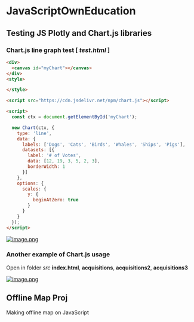 # JavaScriptOwnEducation

## Testing JS Plotly and Chart.js libraries

### Chart.js line graph test [ *test.html* ]
  
  ```html
  <div>
    <canvas id="myChart"></canvas>
  </div>
  <style>

  </style>

  <script src="https://cdn.jsdelivr.net/npm/chart.js"></script>
  
  <script>
    const ctx = document.getElementById('myChart');
  
    new Chart(ctx, {
      type: 'line',
      data: {
        labels: ['Dogs', 'Cats', 'Birds', 'Whales', 'Ships', 'Pigs'],
        datasets: [{
          label: '# of Votes',
          data: [12, 19, 3, 5, 2, 3],
          borderWidth: 1
        }]
      },
      options: {
        scales: {
          y: {
            beginAtZero: true
          }
        }
      }
    });
  </script>
  ```
[![image.png](https://i.postimg.cc/XNr82gp3/image.png)](https://postimg.cc/QVr1C1Qn)

### Another example of Chart.js usage

Open in folder *src* **index.html**, **acquisitions**, **acquisitions2**, **acquisitions3**  

[![image.png](https://i.postimg.cc/Gm1L9zZj/image.png)](https://postimg.cc/WhXLHmpD)

## Offline Map Proj

Making offline map on JavaScript 
